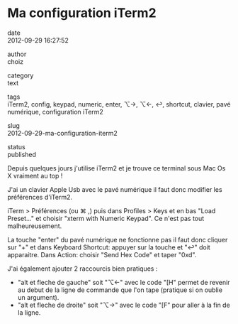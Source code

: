 Ma configuration iTerm2
=======================

date  
2012-09-29 16:27:52

author  
choiz

category  
text

tags  
iTerm2, config, keypad, numeric, enter, ⌥→, ⌥←, ↩, shortcut, clavier,
pavé numérique, configuration iTerm2

slug  
2012-09-29-ma-configuration-iterm2

status  
published

Depuis quelques jours j'utilise iTerm2 et je trouve ce terminal sous Mac
Os X vraiment au top !

J'ai un clavier Apple Usb avec le pavé numérique il faut donc modifier
les préférences d'iTerm2.

iTerm &gt; Préférences (ou ⌘ ,) puis dans Profiles &gt; Keys et en bas
"Load Preset..." et choisir "xterm with Numeric Keypad". Ce n'est pas
tout malheureusement.

La touche "enter" du pavé numérique ne fonctionne pas il faut donc
cliquer sur "+" et dans Keyboard Shortcut: appuyer sur la touche et "↩"
doit apparaitre. Dans Action: choisir "Send Hex Code" et taper "0xd".

J'ai également ajouter 2 raccourcis bien pratiques :

-   "alt et fleche de gauche" soit "⌥←" avec le code "\[H" permet de
    revenir au debut de la ligne de commande que l'on tape (pratique si
    on oublie un argument).
-   "alt et fleche de droite" soit "⌥→" avec le code "\[F" pour aller à
    la fin de la ligne.

